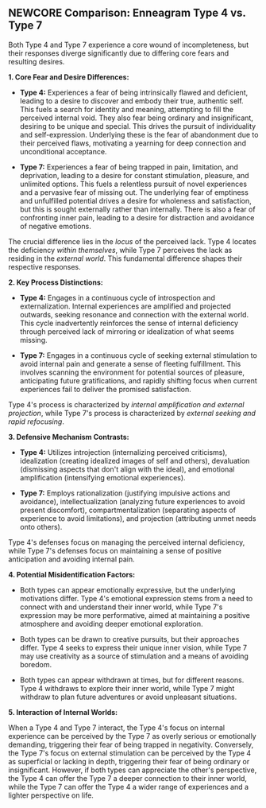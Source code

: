 ## NEWCORE Comparison: Enneagram Type 4 vs. Type 7

Both Type 4 and Type 7 experience a core wound of incompleteness, but their responses diverge significantly due to differing core fears and resulting desires.

**1. Core Fear and Desire Differences:**

* **Type 4:**  Experiences a fear of being intrinsically flawed and deficient, leading to a desire to discover and embody their true, authentic self.  This fuels a search for identity and meaning, attempting to fill the perceived internal void.  They also fear being ordinary and insignificant, desiring to be unique and special.  This drives the pursuit of individuality and self-expression.  Underlying these is the fear of abandonment due to their perceived flaws, motivating a yearning for deep connection and unconditional acceptance.

* **Type 7:** Experiences a fear of being trapped in pain, limitation, and deprivation, leading to a desire for constant stimulation, pleasure, and unlimited options.  This fuels a relentless pursuit of novel experiences and a pervasive fear of missing out.  The underlying fear of emptiness and unfulfilled potential drives a desire for wholeness and satisfaction, but this is sought externally rather than internally.  There is also a fear of confronting inner pain, leading to a desire for distraction and avoidance of negative emotions.

The crucial difference lies in the *locus* of the perceived lack.  Type 4 locates the deficiency *within themselves*, while Type 7 perceives the lack as residing in the *external world*.  This fundamental difference shapes their respective responses.

**2. Key Process Distinctions:**

* **Type 4:**  Engages in a continuous cycle of introspection and externalization.  Internal experiences are amplified and projected outwards, seeking resonance and connection with the external world. This cycle inadvertently reinforces the sense of internal deficiency through perceived lack of mirroring or idealization of what seems missing.

* **Type 7:**  Engages in a continuous cycle of seeking external stimulation to avoid internal pain and generate a sense of fleeting fulfillment.  This involves scanning the environment for potential sources of pleasure, anticipating future gratifications, and rapidly shifting focus when current experiences fail to deliver the promised satisfaction.

Type 4's process is characterized by *internal amplification and external projection*, while Type 7's process is characterized by *external seeking and rapid refocusing*.

**3. Defensive Mechanism Contrasts:**

* **Type 4:**  Utilizes introjection (internalizing perceived criticisms), idealization (creating idealized images of self and others), devaluation (dismissing aspects that don't align with the ideal), and emotional amplification (intensifying emotional experiences).

* **Type 7:**  Employs rationalization (justifying impulsive actions and avoidance), intellectualization (analyzing future experiences to avoid present discomfort), compartmentalization (separating aspects of experience to avoid limitations), and projection (attributing unmet needs onto others).

Type 4's defenses focus on managing the perceived internal deficiency, while Type 7's defenses focus on maintaining a sense of positive anticipation and avoiding internal pain.

**4. Potential Misidentification Factors:**

* Both types can appear emotionally expressive, but the underlying motivations differ.  Type 4's emotional expression stems from a need to connect with and understand their inner world, while Type 7's expression may be more performative, aimed at maintaining a positive atmosphere and avoiding deeper emotional exploration.

* Both types can be drawn to creative pursuits, but their approaches differ.  Type 4 seeks to express their unique inner vision, while Type 7 may use creativity as a source of stimulation and a means of avoiding boredom.

* Both types can appear withdrawn at times, but for different reasons. Type 4 withdraws to explore their inner world, while Type 7 might withdraw to plan future adventures or avoid unpleasant situations.

**5. Interaction of Internal Worlds:**

When a Type 4 and Type 7 interact, the Type 4's focus on internal experience can be perceived by the Type 7 as overly serious or emotionally demanding, triggering their fear of being trapped in negativity.  Conversely, the Type 7's focus on external stimulation can be perceived by the Type 4 as superficial or lacking in depth, triggering their fear of being ordinary or insignificant.  However, if both types can appreciate the other's perspective, the Type 4 can offer the Type 7 a deeper connection to their inner world, while the Type 7 can offer the Type 4 a wider range of experiences and a lighter perspective on life.
